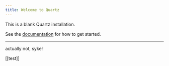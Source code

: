 ```yaml
---
title: Welcome to Quartz
---
```


This is a blank Quartz installation.

See the [documentation](https://quartz.jzhao.xyz) for how to get started.


--- 
actually not, syke!

[[test]]
